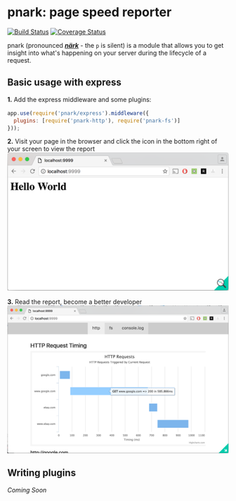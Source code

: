 # pnark: page speed reporter

[![Build Status](https://travis-ci.org/mlrawlings/pnark.svg?branch=master)](https://travis-ci.org/mlrawlings/pnark)
[![Coverage Status](https://coveralls.io/repos/github/mlrawlings/pnark/badge.svg?branch=master)](https://coveralls.io/github/mlrawlings/pnark?branch=master)

pnark (pronounced [***närk***](https://ssl.gstatic.com/dictionary/static/sounds/de/0/nark.mp3) - the `p` is silent) is a module that allows you to get insight into what's happening on your server during the lifecycle of a request.

## Basic usage with express

**1.** Add the express middleware and some plugins:
```js
app.use(require('pnark/express').middleware({
  plugins: [require('pnark-http'), require('pnark-fs')]
}));
```

**2.** Visit your page in the browser and click the icon in the bottom right of your screen to view the report
![](https://raw.githubusercontent.com/mlrawlings/pnark/master/screenshots/how-to-open.png)

**3.** Read the report, become a better developer
![](https://raw.githubusercontent.com/mlrawlings/pnark/master/screenshots/report-preview.png)

## Writing plugins

*Coming Soon*
